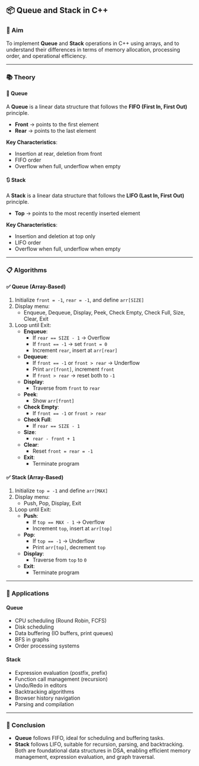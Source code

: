 
## 📦 Queue and Stack in C++

### 🎯 Aim  
To implement **Queue** and **Stack** operations in C++ using arrays, and to understand their differences in terms of memory allocation, processing order, and operational efficiency.

---

### 📚 Theory  

#### 🔁 Queue  
A **Queue** is a linear data structure that follows the **FIFO (First In, First Out)** principle.  
- **Front** → points to the first element  
- **Rear** → points to the last element  

**Key Characteristics**:  
- Insertion at rear, deletion from front  
- FIFO order  
- Overflow when full, underflow when empty  

#### 🔃 Stack  
A **Stack** is a linear data structure that follows the **LIFO (Last In, First Out)** principle.  
- **Top** → points to the most recently inserted element  

**Key Characteristics**:  
- Insertion and deletion at top only  
- LIFO order  
- Overflow when full, underflow when empty  

---

### 📋 Algorithms  

#### ✅ Queue (Array-Based)

1. Initialize `front = -1`, `rear = -1`, and define `arr[SIZE]`  
2. Display menu:
   - Enqueue, Dequeue, Display, Peek, Check Empty, Check Full, Size, Clear, Exit  
3. Loop until Exit:
   - **Enqueue**:  
     - If `rear == SIZE - 1` → Overflow  
     - If `front == -1` → set `front = 0`  
     - Increment `rear`, insert at `arr[rear]`  
   - **Dequeue**:  
     - If `front == -1` or `front > rear` → Underflow  
     - Print `arr[front]`, increment `front`  
     - If `front > rear` → reset both to `-1`  
   - **Display**:  
     - Traverse from `front` to `rear`  
   - **Peek**:  
     - Show `arr[front]`  
   - **Check Empty**:  
     - If `front == -1` or `front > rear`  
   - **Check Full**:  
     - If `rear == SIZE - 1`  
   - **Size**:  
     - `rear - front + 1`  
   - **Clear**:  
     - Reset `front = rear = -1`  
   - **Exit**:  
     - Terminate program  

#### ✅ Stack (Array-Based)

1. Initialize `top = -1` and define `arr[MAX]`  
2. Display menu:
   - Push, Pop, Display, Exit  
3. Loop until Exit:
   - **Push**:  
     - If `top == MAX - 1` → Overflow  
     - Increment `top`, insert at `arr[top]`  
   - **Pop**:  
     - If `top == -1` → Underflow  
     - Print `arr[top]`, decrement `top`  
   - **Display**:  
     - Traverse from `top` to `0`  
   - **Exit**:  
     - Terminate program  

---

### 🚀 Applications  

#### Queue  
- CPU scheduling (Round Robin, FCFS)  
- Disk scheduling  
- Data buffering (IO buffers, print queues)  
- BFS in graphs  
- Order processing systems  

#### Stack  
- Expression evaluation (postfix, prefix)  
- Function call management (recursion)  
- Undo/Redo in editors  
- Backtracking algorithms  
- Browser history navigation  
- Parsing and compilation  

---

### 🧠 Conclusion  
- **Queue** follows FIFO, ideal for scheduling and buffering tasks.  
- **Stack** follows LIFO, suitable for recursion, parsing, and backtracking.  
Both are foundational data structures in DSA, enabling efficient memory management, expression evaluation, and graph traversal.
